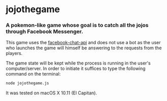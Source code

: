 # jojothegame
### A pokemon-like game whose goal is to catch all the jojos through Facebook Messenger.

This game uses the [facebook-chat-api](https://github.com/schmavery/facebook-chat-api) and does not use a bot as the user who launches the game will himself be answering to the requests from the players.

The game state will be kept while the process is running in the user's computer/server. In order to initiate it suffices to type the following command on the terminal:

```bash
node jojothegame.js
```

It was tested on macOS X 10.11 (El Capitan).
